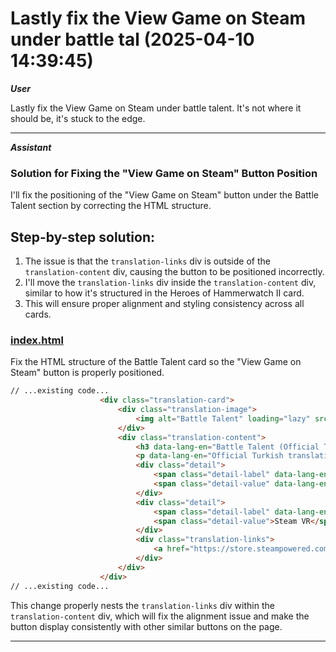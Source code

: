<!-- Generated by SpecStory -->

# Lastly fix the View Game on Steam under battle tal (2025-04-10 14:39:45)

_**User**_

Lastly fix the View Game on Steam under battle talent. It's not where it should be, it's stuck to the edge.

---

_**Assistant**_

### Solution for Fixing the "View Game on Steam" Button Position

I'll fix the positioning of the "View Game on Steam" button under the Battle Talent section by correcting the HTML structure.

## Step-by-step solution:
1. The issue is that the `translation-links` div is outside of the `translation-content` div, causing the button to be positioned incorrectly.
2. I'll move the `translation-links` div inside the `translation-content` div, similar to how it's structured in the Heroes of Hammerwatch II card.
3. This will ensure proper alignment and styling consistency across all cards.

### [index.html](file:///c%3A/Users/alpya/Documents/GitHub/AlpWebsite/index.html)

Fix the HTML structure of the Battle Talent card so the "View Game on Steam" button is properly positioned.

````html
// ...existing code...
                    <div class="translation-card">
                        <div class="translation-image">
                            <img alt="Battle Talent" loading="lazy" src="Assets/battletalent.webp" width="600" height="400" onerror="this.onerror=null; this.src='https://placehold.co/600x400/cccccc/ffffff?text=Battle+Talent';">
                        </div>
                        <div class="translation-content">
                            <h3 data-lang-en="Battle Talent (Official Translation)" data-lang-tr="Battle Talent (Resmi Çeviri)">Battle Talent (Official Translation)</h3>
                            <p data-lang-en="Official Turkish translation for this physics-based VR sword-fighting game. Provided professional localization services to ensure the game is accessible to Turkish-speaking players." data-lang-tr="Bu, fizik tabanlı VR kılıç dövüşü oyununun resmi Türkçe çevirisidir. Oyunun Türkçe konuşan oyuncular için erişilebilir olmasını sağlamak üzere profesyonel yerelleştirme hizmetleri sundum.">Official Turkish translation for this physics-based VR sword-fighting game. Provided professional localization services to ensure the game is accessible to Turkish-speaking players.</p>
                            <div class="detail">
                                <span class="detail-label" data-lang-en="Type:" data-lang-tr="Tür:">Type:</span>
                                <span class="detail-value" data-lang-en="Official localization" data-lang-tr="Resmi yerelleştirme">Official localization</span>
                            </div>
                            <div class="detail">
                                <span class="detail-label" data-lang-en="Platform:" data-lang-tr="Platform:">Platform:</span>
                                <span class="detail-value">Steam VR</span>
                            </div>
                            <div class="translation-links">
                                <a href="https://store.steampowered.com/app/1325900/Battle_Talent/" target="_blank" rel="noopener noreferrer" class="btn btn-sm" data-lang-en="View Game on Steam" data-lang-tr="Oyunu Steam'de Görüntüle">View Game on Steam</a>
                            </div>
                        </div>
                    </div>
// ...existing code...
````

This change properly nests the `translation-links` div within the `translation-content` div, which will fix the alignment issue and make the button display consistently with other similar buttons on the page.

---

